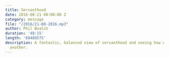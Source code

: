 ```yaml
---
title: Servanthood
date: 2016-08-21 00:00:00 Z
category: message
file: "/2016/21-08-2016.mp3"
author: Phil Boalch
duration: '48:15'
length: '69489575'
description: A fantastic, balanced view of servanthood and seeing how we serve one
  another.
---
```

